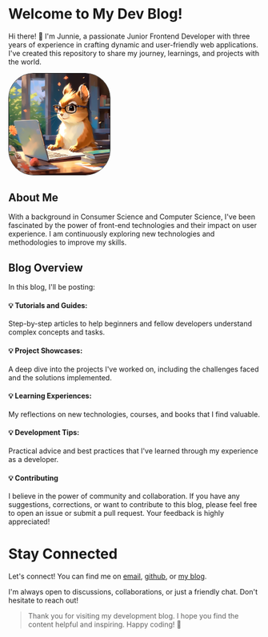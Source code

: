 # Welcome to My Dev Blog!

Hi there! 👋 I'm Junnie, a passionate Junior Frontend Developer with three years of experience in crafting dynamic and user-friendly web applications. I've created this repository to share my journey, learnings, and projects with the world.

<img src="/public/static/images/avatar.png" alt="image" width="40%" height="auto" style="border: 1px solid; border-radius:50px">

## About Me
With a background in Consumer Science and Computer Science, I've been fascinated by the power of front-end technologies and their impact on user experience. I am continuously exploring new technologies and methodologies to improve my skills.

## Blog Overview
In this blog, I'll be posting:

#### 💡 Tutorials and Guides: 
Step-by-step articles to help beginners and fellow developers understand complex concepts and tasks.

#### 💡 Project Showcases: 
A deep dive into the projects I've worked on, including the challenges faced and the solutions implemented.

#### 💡 Learning Experiences: 
My reflections on new technologies, courses, and books that I find valuable.

#### 💡 Development Tips: 
Practical advice and best practices that I've learned through my experience as a developer.

#### 💡 Contributing
I believe in the power of community and collaboration. If you have any suggestions, corrections, or want to contribute to this blog, please feel free to open an issue or submit a pull request. Your feedback is highly appreciated!

# Stay Connected
Let's connect! 
You can find me on [email](junhanhee430@gmail.com), [github](https://github.com/JunnieLee), or [my blog](https://junnies-tech-blog.vercel.app/). 

I'm always open to discussions, collaborations, or just a friendly chat. Don't hesitate to reach out!


> Thank you for visiting my development blog. I hope you find the content helpful and inspiring. Happy coding! 🚀